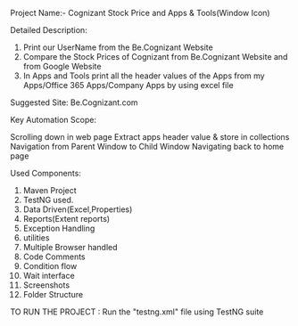 Project Name:- Cognizant Stock Price and Apps & Tools(Window Icon)

Detailed Description: 
1. Print our UserName from the Be.Cognizant Website 
2. Compare the Stock Prices of Cognizant from Be.Cognizant Website and from Google Website
3. In Apps and Tools print all the header values of the Apps from my Apps/Office 365 Apps/Company Apps by using excel file

Suggested Site: Be.Cognizant.com 

Key Automation Scope:

Scrolling down in web page
Extract apps header value & store in collections
Navigation from Parent Window to Child Window
Navigating back to home page

Used Components:

1) Maven Project
2) TestNG used.
3) Data Driven(Excel,Properties)
4) Reports(Extent reports)
5) Exception Handling
6) utilities
7) Multiple Browser handled
8) Code Comments
9) Condition flow
10) Wait interface
11) Screenshots
12) Folder Structure

TO RUN THE PROJECT : 
Run the "testng.xml" file using TestNG suite
